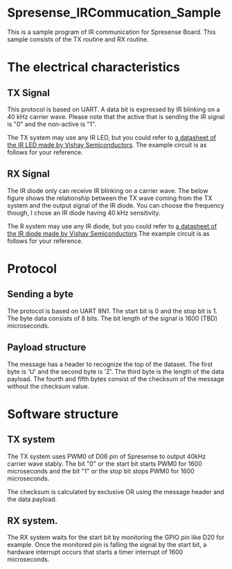 # Spresense_IRCommucation_Sample
This is a sample program of IR  communication for Spresense Board. This sample consists of the TX routine and RX routine.

# The electrical characteristics
## TX Signal
This protocol is based on UART. A data bit is expressed by IR blinking on a 40 kHz carrier wave. Please note that the active that is sending the IR signal is "0" and the non-active is "1". 

The TX system may use any IR LED, but you could refer to [a datasheet of the IR LED made by Vishay Semiconductors](https://www.vishay.com/docs/81011/tsal6400.pdf). The example circuit is as follows for your reference.


## RX Signal
The IR diode only can receive IR blinking on a carrier wave. The below figure shows the relationship between the TX wave coming from the TX system and the output signal of the IR diode. You can choose the frequency though, I chose an IR diode having 40 kHz sensitivity. 


The R system may use any IR diode, but you could refer to [a datasheet of the IR diode made by Vishay Semiconductors](https://www.vishay.com/docs/82489/tsop322.pdf) The example circuit is as follows for your reference.


# Protocol
## Sending a byte
The protocol is based on UART 8N1. The start bit is 0 and the stop bit is 1. The byte data consists of 8 bits. The bit length of the signal is 1600 (TBD) microseconds.

## Payload structure
The message has a header to recognize the top of the dataset. The first byte is 'U' and the second byte is 'Z'. The third byte is the length of the data payload. The fourth and fifth bytes consist of the checksum of the message without the checksum value.


# Software structure
## TX system
The TX system uses PWM0 of D06 pin of Spresense to output 40kHz carrier wave stably. The bit "0" or the start bit starts PWM0 for 1600 microseconds and the bit "1" or the stop bit stops PWM0 for 1600 microseconds.

The checksum is calculated by exclusive OR using the message header and the data payload.


## RX system.
The RX system waits for the start bit by monitoring the GPIO pin like D20 for example. Once the monitored pin is falling the signal by the start bit, a hardware interrupt occurs that starts a timer interrupt of 1600 microseconds. 

